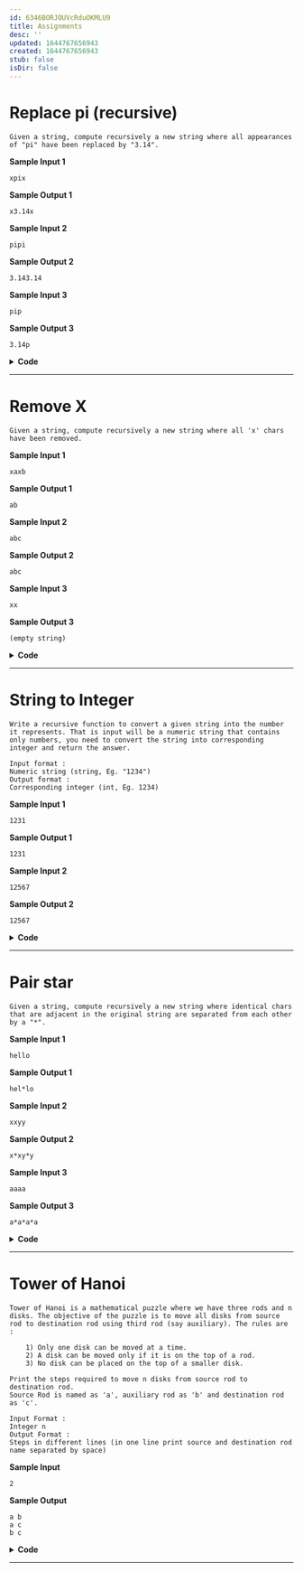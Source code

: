 ```yaml
---
id: 6346BORJOUVcRduOKMLU9
title: Assignments
desc: ''
updated: 1644767656943
created: 1644767656943
stub: false
isDir: false
---
```

# Replace pi (recursive)

    Given a string, compute recursively a new string where all appearances of "pi" have been replaced by "3.14".

**Sample Input 1**

    xpix

**Sample Output 1**

    x3.14x

**Sample Input 2**

    pipi

**Sample Output 2**

    3.143.14

**Sample Input 3**

    pip

**Sample Output 3**

    3.14p

<details> <summary><strong>Code</strong></summary>

void helper(char* arr, char* write);

void replacePi(char input[])
{
// using some auxilary space
int length = 0;
while(input[length]!=0)
length++;
// when we reach here, input[length] = 0. OK!

    char *cop = new char[length];
    for(int i=0; i<length; i++)
        cop[i] = input[i];
    cop[length]='\0';
    helper(cop, input);

}

void helper(char* arr, char* write)
{
if(*arr==0)
{
*write = 0;
return;
}

    if(*arr=='p' && *(arr+1)=='i')
    {
        *(write++) = '3';
        *(write++) = '.';
        *(write++) = '1';
        *(write++) = '4';
        helper(arr+2, write);
    }
    else
    {
        *(write++)=*arr;
        helper(arr+1, write);
    }

}

// to save time, use iterative shifting, no choice in that

</details>

---

# Remove X

    Given a string, compute recursively a new string where all 'x' chars have been removed.

**Sample Input 1**

    xaxb

**Sample Output 1**

    ab

**Sample Input 2**

    abc

**Sample Output 2**

    abc

**Sample Input 3**

    xx

**Sample Output 3**

    (empty string)

<details> <summary><strong>Code</strong></summary>

    void removeX(char input[])
    {
        static char* head = input;

        if(*input==0)
            return;

        if(*input!='x')
        {
            *head = *input;
            head++;
            removeX(input+1);
        }
        else
            removeX(input+1);
        *head=0; // put it at the end
    }

</details>

---

# String to Integer

    Write a recursive function to convert a given string into the number it represents. That is input will be a numeric string that contains only numbers, you need to convert the string into corresponding integer and return the answer.

    Input format :
    Numeric string (string, Eg. "1234")
    Output format :
    Corresponding integer (int, Eg. 1234)

**Sample Input 1**

    1231

**Sample Output 1**

    1231

**Sample Input 2**

    12567

**Sample Output 2**

    12567

<details> <summary><strong>Code</strong></summary>

    // Change in the given string itself. So no need to return or print the changed string.

    int helper(char* input, int & multiplier);

    int stringToNumber(char input[])
    {
        if(input[0]==0)
            return 0; // checking for an emoty string
        int multiplier = 1;
        return helper(input, multiplier);
    }

    int helper(char* input, int & multiplier)
    {
        if(*(input+1)=='\0')
            return (*input) - 48;
        int x = helper(input+1, multiplier);
        multiplier*=10;
        return x + multiplier*((*input)-48);
    }

    // we could have also traversed the string in backwards order.
    // This is better than coming up with a memory hog solution.

</details>

---

# Pair star

    Given a string, compute recursively a new string where identical chars that are adjacent in the original string are separated from each other by a "*".

**Sample Input 1**

    hello

**Sample Output 1**

    hel*lo

**Sample Input 2**

    xxyy

**Sample Output 2**

    x*xy*y

**Sample Input 3**

    aaaa

**Sample Output 3**

    a*a*a*a

<details> <summary><strong>Code</strong></summary>

    // Change in the given string itself. So no need to return or print the changed string.

    void pairStar(char input[])
    {
        if(*input==0)
            return;

        if(input[0]==input[1])
        {
            // shift array to the right by 1,
            char* wr = input+1;
            char temp  = 0; // for flipping with the element present at the write head write head
            char bag = '*';    // carries what is to be written
            while(*(wr-1)!=0)
            {
                temp = *wr;
                *wr = bag;
                bag = temp;
                wr++;
            }
            *(wr)=0;
            // done, move to the next i.e input+2
            pairStar(input+2);
        }

        // move by 1 step
        pairStar(input+1);
    }

</details>

---

# Tower of Hanoi

    Tower of Hanoi is a mathematical puzzle where we have three rods and n disks. The objective of the puzzle is to move all disks from source rod to destination rod using third rod (say auxiliary). The rules are :

        1) Only one disk can be moved at a time.
        2) A disk can be moved only if it is on the top of a rod.
        3) No disk can be placed on the top of a smaller disk.

    Print the steps required to move n disks from source rod to destination rod.
    Source Rod is named as 'a', auxiliary rod as 'b' and destination rod as 'c'.

    Input Format :
    Integer n
    Output Format :
    Steps in different lines (in one line print source and destination rod name separated by space)

**Sample Input**

    2

**Sample Output**

    a b
    a c
    b c

<details> <summary><strong>Code</strong></summary>

    void towerOfHanoi(int n, char source, char auxiliary, char destination)
    {
        if(n==0)
            return;
        if(n==1)
        {    // transfer directly or restated as as through auxiliary, but output is the same
            cout << source << " " << destination << endl;
            return;
        }
        if(n==2)
        {
            cout << source << " " << auxiliary << endl;
            cout << source << " " << destination << endl;
            cout << auxiliary << " " << destination << endl;
            return;
        }

        towerOfHanoi(n-1, source, destination, auxiliary);   // recursion, place the heap(without the heaviest) on the auxiliary
        cout << source << " " << destination << endl;        // heaviest from A to C using nothing
        towerOfHanoi(n-1, auxiliary, source, destination);   // the heap from B to C using A as the auxiliary
    }

    // Did it in one go, mathematical induction is so useful.

</details>

---

